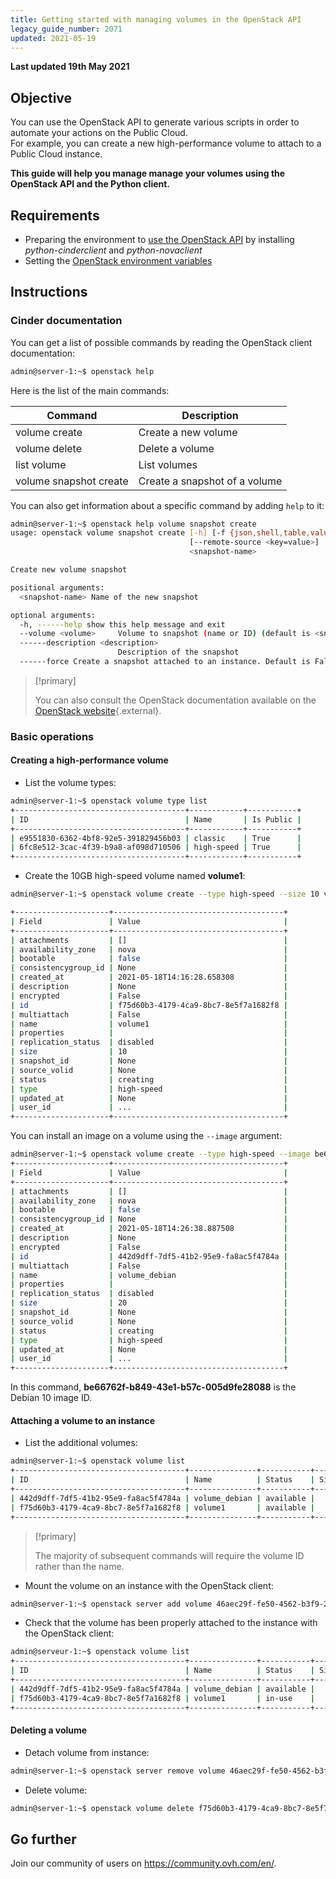 ```yaml
---
title: Getting started with managing volumes in the OpenStack API
legacy_guide_number: 2071
updated: 2021-05-19
---
```


**Last updated 19th May 2021**

## Objective

You can use the OpenStack API to generate various scripts in order to automate your actions on the Public Cloud. 
<br>For example, you can create a new high-performance volume to attach to a Public Cloud instance.

**This guide will help you manage manage your volumes using the OpenStack API and the Python client.**

## Requirements

- Preparing the environment to [use the OpenStack API](/pages/public_cloud/compute/prepare_the_environment_for_using_the_openstack_api) by installing *python-cinderclient* and *python-novaclient*
- Setting the [OpenStack environment variables](/pages/public_cloud/compute/loading_openstack_environment_variables)

## Instructions

### Cinder documentation

You can get a list of possible commands by reading the OpenStack client documentation:

```bash
admin@server-1:~$ openstack help
```

Here is the list of the main commands:

|Command|Description|
|---|---|
|volume create|Create a new volume|
|volume delete|Delete a volume|
|list volume|List volumes|
|volume snapshot create|Create a snapshot of a volume|

You can also get information about a specific command by adding `help` to it:

```bash
admin@server-1:~$ openstack help volume snapshot create
usage: openstack volume snapshot create [-h] [-f {json,shell,table,value,yaml}] [-c COLUMN] [------noindent] [------prefix PREFIX] [------max-width <integer>] [------fit-width] [------print-empty] [------volume <volume>] [------description <description>] [------force] [------property <key=value]
                                        [--remote-source <key=value>]
                                        <snapshot-name>

Create new volume snapshot

positional arguments:
  <snapshot-name> Name of the new snapshot

optional arguments:
  -h, ------help show this help message and exit
  --volume <volume>     Volume to snapshot (name or ID) (default is <snapshot-name>)
  ------description <description>
                        Description of the snapshot
  ------force Create a snapshot attached to an instance. Default is False
```

> [!primary]
>
> You can also consult the OpenStack documentation available on the [OpenStack website](https://docs.openstack.org/python-openstackclient/latest/){.external}.
>

### Basic operations

#### Creating a high-performance volume

- List the volume types:

```bash
admin@server-1:~$ openstack volume type list
+--------------------------------------+------------+-----------+
| ID                                   | Name       | Is Public |
+--------------------------------------+------------+-----------+
| e9551830-6362-4bf8-92e5-391829456b03 | classic    | True      |
| 6fc8e512-3cac-4f39-b9a8-af098d710506 | high-speed | True      |
+--------------------------------------+------------+-----------+
```

- Create the 10GB high-speed volume named **volume1**:

``` bash
admin@server-1:~$ openstack volume create --type high-speed --size 10 volume1

+---------------------+--------------------------------------+
| Field               | Value                                |
+---------------------+--------------------------------------+
| attachments         | []                                   |
| availability_zone   | nova                                 |
| bootable            | false                                |
| consistencygroup_id | None                                 |
| created_at          | 2021-05-18T14:16:28.658308           |
| description         | None                                 |
| encrypted           | False                                |
| id                  | f75d60b3-4179-4ca9-8bc7-8e5f7a1682f8 |
| multiattach         | False                                |
| name                | volume1                              |
| properties          |                                      |
| replication_status  | disabled                             |
| size                | 10                                   |
| snapshot_id         | None                                 |
| source_volid        | None                                 |
| status              | creating                             |
| type                | high-speed                           |
| updated_at          | None                                 |
| user_id             | ...                                  |
+---------------------+--------------------------------------+
```

You can install an image on a volume using the `--image` argument:

```bash
admin@server-1:~$ openstack volume create --type high-speed --image be66762f-b849-43e1-b57c-005d9fe28088 --size 20 volume_debian
+---------------------+--------------------------------------+
| Field               | Value                                |
+---------------------+--------------------------------------+
| attachments         | []                                   |
| availability_zone   | nova                                 |
| bootable            | false                                |
| consistencygroup_id | None                                 |
| created_at          | 2021-05-18T14:26:38.887508           |
| description         | None                                 |
| encrypted           | False                                |
| id                  | 442d9dff-7df5-41b2-95e9-fa8ac5f4784a |
| multiattach         | False                                |
| name                | volume_debian                        |
| properties          |                                      |
| replication_status  | disabled                             |
| size                | 20                                   |
| snapshot_id         | None                                 |
| source_volid        | None                                 |
| status              | creating                             |
| type                | high-speed                           |
| updated_at          | None                                 |
| user_id             | ...                                  |
+---------------------+--------------------------------------+
```

In this command, **be66762f-b849-43e1-b57c-005d9fe28088** is the Debian 10 image ID.

#### Attaching a volume to an instance

- List the additional volumes:

```bash
admin@server-1:~$ openstack volume list
+--------------------------------------+---------------+-----------+------+-------------+
| ID                                   | Name          | Status    | Size | Attached to |
+--------------------------------------+---------------+-----------+------+-------------+
| 442d9dff-7df5-41b2-95e9-fa8ac5f4784a | volume_debian | available |   20 |             |
| f75d60b3-4179-4ca9-8bc7-8e5f7a1682f8 | volume1       | available |   10 |             |
+--------------------------------------+---------------+-----------+------+-------------+
```

> [!primary]
>
> The majority of subsequent commands will require the volume ID rather than the name.
>

- Mount the volume on an instance with the OpenStack client:

```bash
admin@server-1:~$ openstack server add volume 46aec29f-fe50-4562-b3f9-2e6665a7270d f75d60b3-4179-4ca9-8bc7-8e5f7a166 82f8
```

- Check that the volume has been properly attached to the instance with the OpenStack client:

```bash
admin@serveur-1:~$ openstack volume list
+--------------------------------------+---------------+-----------+------+-----------------------------------------+
| ID                                   | Name          | Status    | Size | Attached to                             |
+--------------------------------------+---------------+-----------+------+-----------------------------------------+
| 442d9dff-7df5-41b2-95e9-fa8ac5f4784a | volume_debian | available |   20 |                                         |
| f75d60b3-4179-4ca9-8bc7-8e5f7a1682f8 | volume1       | in-use    |   10 | Attached to cli-playground on /dev/sdb  |
+--------------------------------------+---------------+-----------+------+-----------------------------------------+
```

#### Deleting a volume

- Detach volume from instance:

```bash
admin@server-1:~$ openstack server remove volume 46aec29f-fe50-4562-b3f9-2e6665a7270d f75d60b3-4179-4ca9-8bc7-8e5f7a1682f8
```

- Delete volume:

```bash
admin@server-1:~$ openstack volume delete f75d60b3-4179-4ca9-8bc7-8e5f7a1682f8
```

## Go further

Join our community of users on <https://community.ovh.com/en/>.
